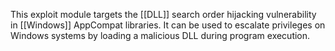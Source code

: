 This exploit module targets the [[DLL]] search order hijacking vulnerability in [[Windows]] AppCompat libraries. It can be used to escalate privileges on Windows systems by loading a malicious DLL during program execution.